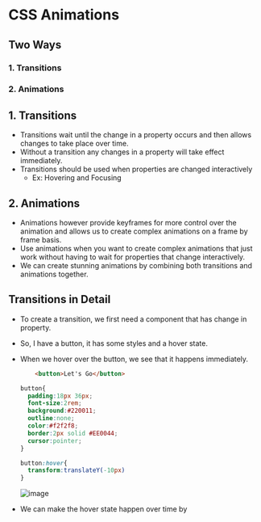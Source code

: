 # CSS Animations
## Two Ways
### 1. Transitions
### 2. Animations

## 1. Transitions

- Transitions wait until the change in a property occurs and then allows changes to take place over time.
- Without a transition any changes in a property will take effect immediately.
- Transitions should be used when properties are changed interactively
	- Ex: Hovering and Focusing

## 2. Animations
- Animations however provide keyframes for more control over the animation and allows us to create complex animations on a frame by frame basis.
- Use animations when you want to create complex animations that just work without having to wait for properties that change interactively.
- We can create stunning animations by combining both transitions and animations together.

## Transitions in Detail
- To create a transition, we first need a component that has change in property.
- So, I have a button, it has some styles and a hover state.
- When we hover over the button, we see that it happens immediately.
  ```html
	  <button>Let's Go</button>
	```

	```css
	button{
	  padding:18px 36px;
	  font-size:2rem;
	  background:#220011;
	  outline:none;
	  color:#f2f2f8;
	  border:2px solid #EE0044;
	  cursor:pointer;
	}

	button:hover{
	  transform:translateY(-10px)
	}
	```
	
	
  ![image](images/1.gif)
- We can make the hover state happen over time by